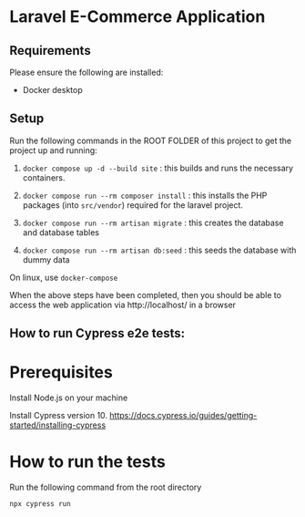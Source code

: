 # Laravel E-Commerce Application

  

## Requirements

  

Please ensure the following are installed:

* Docker desktop

  

## Setup

Run the following commands in the ROOT FOLDER of this project to get the project up and running:

  

1.  `docker compose up -d --build site` : this builds and runs the necessary containers.

2.  `docker compose run --rm composer install` : this installs the PHP packages (into `src/vendor`) required for the laravel project.

3.  `docker compose run --rm artisan migrate` : this creates the database and database tables

4.  `docker compose run --rm artisan db:seed` : this seeds the database with dummy data

On linux, use `docker-compose`

  

When the above steps have been completed, then you should be able to access the web application via http://localhost/ in a browser

  

## How to run Cypress e2e tests:

  

# Prerequisites

Install Node.js on your machine

Install Cypress version 10. https://docs.cypress.io/guides/getting-started/installing-cypress

  
# How to run the tests

Run the following command from the root directory

`npx cypress run`
